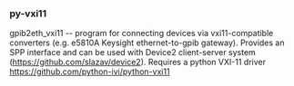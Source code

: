 ### py-vxi11 

gpib2eth_vxi11 -- program for connecting devices via vxi11-compatible converters (e.g. e5810A Keysight ethernet-to-gpib gateway). 
Provides an SPP interface and can be used with Device2 client-server system (https://github.com/slazav/device2).
Requires a python VXI-11 driver https://github.com/python-ivi/python-vxi11

